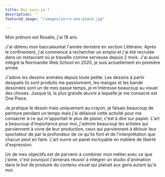 ```yaml
---
title: Qui suis-je ?
description: ''
featured_image: "/images/zorro-one-piece.jpg"

---
```

Mon prénom est Rosalie, j'ai 18 ans.

J'ai obtenu mon baccalauréat l'année dernière en section Littéraire. Après le confinement, j'ai commencé à rechercher un emploi et j'ai été recrutée dans un restaurant où je travaille comme serveuse depuis 2 mois. J'ai aussi intégré la Normandie Web School en 2020, je suis actuellement en première année.

J'adore les dessins animées depuis toute petite. Les dessins à partir desquels ils sont produits me passionnent, les mangas et les bande dessinées sont un de mes passe temps, je m'intéresse beaucoup au visuel des choses. Jusque là, la plus grande œuvre à laquelle je me consacre est One Piece.

Je pratique le dessin mais uniquement au crayon, je faisais beaucoup de peinture pendant un temps mais j'ai délaissé cette activité pour me consacrer à ce qui m'apportait le plus de plaisir, c'est à dire sur papier. L'art a beaucoup d'importance pour moi, j'admire beaucoup les artistes qui parviennent à vivre de leur production, ceux qui parviennent à éblouir leur spectateur de par la profondeur de ce qu'ils font et de l'interprétation que chacun peut en faire. L'art ouvre un panel incroyable en matière de liberté d'expression.

Un de mes objectifs est de parvenir à combiner mon métier avec ce que j'aime, c'est pourquoi j'aimerais réussir à intégrer un studio d'animation dans le but de produire du contenu visuel qui plairait aux gens autant qu'à moi.